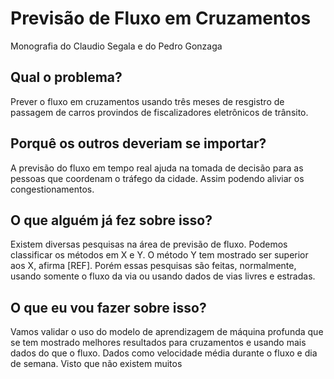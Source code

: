 # Previsão de Fluxo em Cruzamentos

Monografia do Claudio Segala e do Pedro Gonzaga

## Qual o problema?

Prever o fluxo em cruzamentos usando três meses de resgistro de passagem de carros provindos de fiscalizadores eletrônicos de trânsito.

## Porquê os outros deveriam se importar?

A previsão do fluxo em tempo real ajuda na tomada de decisão para as pessoas que coordenam o tráfego da cidade. Assim podendo aliviar os congestionamentos.

## O que alguém já fez sobre isso?

Existem diversas pesquisas na área de previsão de fluxo. Podemos classificar os métodos em X e Y. O método Y tem mostrado ser superior aos X, afirma [REF]. Porém essas pesquisas são feitas, normalmente, usando somente o fluxo da via ou usando dados de vias livres e estradas.

## O que eu vou fazer sobre isso?

Vamos validar o uso do modelo de aprendizagem de máquina profunda que se tem mostrado melhores resultados para cruzamentos e usando mais dados do que o fluxo. Dados como velocidade média durante o fluxo e dia de semana. Visto que não existem muitos

